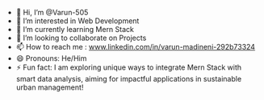 - 👋 Hi, I’m @Varun-505
- 👀 I’m interested in Web Development
- 🌱 I’m currently learning Mern Stack
- 💞️ I’m looking to collaborate on Projects 
- 📫 How to reach me : www.linkedin.com/in/varun-madineni-292b73324
- 😄 Pronouns: He/Him
- ⚡ Fun fact: I am exploring unique ways to integrate Mern Stack with smart data analysis, aiming for impactful applications in sustainable urban management! 

<!---
Varun-505/Varun-505 is a ✨ special ✨ repository because its `README.md` (this file) appears on your GitHub profile.
You can click the Preview link to take a look at your changes.
--->
